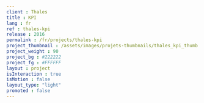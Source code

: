 ```yaml
---
client : Thales
title : KPI
lang : fr
ref : thales-kpi
release : 2016
permalink : /fr/projects/thales-kpi
project_thumbnail : /assets/images/projets-thumbnails/thales_kpi_thumb.png
project_weight : 90
project_bg : #222222
project_fg : #FFFFFF
layout : project
isInteraction : true
isMotion : false
layout_type: "light"
promoted : false
---
```

